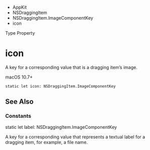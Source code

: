 

- AppKit
- NSDraggingItem
- NSDraggingItem.ImageComponentKey
-  icon 

Type Property

# icon

A key for a corresponding value that is a dragging item’s image.

macOS 10.7+

``` source
static let icon: NSDraggingItem.ImageComponentKey
```

## See Also

### Constants

static let label: NSDraggingItem.ImageComponentKey

A key for a corresponding value that represents a textual label for a dragging item, for example, a file name.

